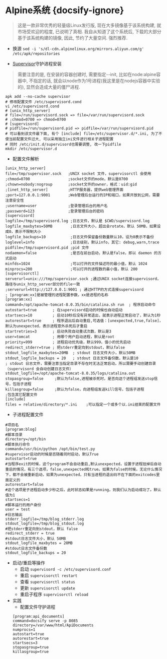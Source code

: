 # Alpine系统 {docsify-ignore}
> 这是一款非常优秀的轻量级Linux发行版, 现在大多镜像基于该系统构建, 就市场受欢迎的程度, 已说明了真相. 我自从知道了这个系统后, 下载的大部分基于该系统构建的镜像, 因此, 节约了大量空间. 强烈推荐.

* 换源 `sed -i 's/dl-cdn.alpinelinux.org/mirrors.aliyun.com/g' /etc/apk/repositories`

* [Supervisor](http://supervisord.org)守护进程安装
> 需要注意的是, 在安装的容器创建时, 需要指定--init, 比如在node:alpine容器中, 不指定的话, 就会以node作为1号进程(我这里是在nodejs容器中实验的), 显然会造成大量的僵尸进程.
```shell script
apk add --no-cache supervisor
# 修改配置文件 /etc/supervisord.cond
vi /etc/supervisord.cond
# [unix_http_server]
# file=/run/supervisord.sock => file=/var/run/supervisord.sock
# ;chmod=0700 => chmod=0700
# [supervisord]
# pidfile=/run/supervisord.pid => pidfile=/var/run/supervisord.pid
# 可以看到该文件最下面, 有个 [include] file=/etc/supervisor.d/*.ini, 为了不使当前配置文件过大, 可以采用独立ini文件进行相关子进程配置
# 同时 /etc/init.d/supervisord也需要调整, 改一下pidfile
mkdir /etc/supervisor.d
```
   * 配置文件解析
   ```
   [unix_http_server]
   file=/tmp/supervisor.sock   ;UNIX socket 文件，supervisorctl 会使用
   ;chmod=0700                 ;socket文件的mode，默认是0700
   ;chown=nobody:nogroup       ;socket文件的owner，格式：uid:gid
   ;[inet_http_server]         ;HTTP服务器，提供web管理界面
   ;port=127.0.0.1:9001        ;Web管理后台运行的IP和端口，如果开放到公网，需要注意安全性
   ;username=user              ;登录管理后台的用户名
   ;password=123               ;登录管理后台的密码
   [supervisord]
   logfile=/tmp/supervisord.log ;日志文件，默认是 $CWD/supervisord.log
   logfile_maxbytes=50MB        ;日志文件大小，超出会rotate，默认 50MB，如果设成0，表示不限制大小
   logfile_backups=10           ;日志文件保留备份数量默认10，设为0表示不备份
   loglevel=info                ;日志级别，默认info，其它: debug,warn,trace
   pidfile=/tmp/supervisord.pid ;pid 文件
   nodaemon=false               ;是否在前台启动，默认是false，即以 daemon 的方式启动
   minfds=1024                  ;可以打开的文件描述符的最小值，默认 1024
   minprocs=200                 ;可以打开的进程数的最小值，默认 200
   [supervisorctl]
   serverurl=unix:///tmp/supervisor.sock ;通过UNIX socket连接supervisord，路径与unix_http_server部分的file一致
   ;serverurl=http://127.0.0.1:9001 ; 通过HTTP的方式连接supervisord
   ; [program:xx]是被管理的进程配置参数，xx是进程的名称
   [program:xx]
   command=/opt/apache-tomcat-8.0.35/bin/catalina.sh run  ; 程序启动命令
   autostart=true       ; 在supervisord启动的时候也自动启动
   startsecs=10         ; 启动10秒后没有异常退出，就表示进程正常启动了，默认为1秒
   autorestart=true     ; 程序退出后自动重启,可选值：[unexpected,true,false]，默认为unexpected，表示进程意外杀死后才重启
   startretries=3       ; 启动失败自动重试次数，默认是3
   user=tomcat          ; 用哪个用户启动进程，默认是root
   priority=999         ; 进程启动优先级，默认999，值小的优先启动
   redirect_stderr=true ; 把stderr重定向到stdout，默认false
   stdout_logfile_maxbytes=20MB  ; stdout 日志文件大小，默认50MB
   stdout_logfile_backups = 20   ; stdout 日志文件备份数，默认是10
   ; stdout 日志文件，需要注意当指定目录不存在时无法正常启动，所以需要手动创建目录（supervisord 会自动创建日志文件）
   stdout_logfile=/opt/apache-tomcat-8.0.35/logs/catalina.out
   stopasgroup=false     ;默认为false,进程被杀死时，是否向这个进程组发送stop信号，包括子进程
   killasgroup=false     ;默认为false，向进程组发送kill信号，包括子进程
   ;包含其它配置文件
   [include]
   files = relative/directory/*.ini    ;可以指定一个或多个以.ini结束的配置文件
   ```
   * 子进程配置文件
   ```
   #项目名
   [program:blog]
   #脚本目录
   directory=/opt/bin
   #脚本执行命令
   command=/usr/bin/python /opt/bin/test.py
   #supervisor启动的时候是否随着同时启动，默认True
   autostart=true
   #当程序exit的时候，这个program不会自动重启,默认unexpected，设置子进程挂掉后自动重启的情况，有三个选项，false,unexpected和true。如果为false的时候，无论什么情况下，都不会被重新启动，如果为unexpected，只有当进程的退出码不在下面的exitcodes里面定义的
   autorestart=false
   #这个选项是子进程启动多少秒之后，此时状态如果是running，则我们认为启动成功了。默认值为1
   startsecs=1
   #脚本运行的用户身份 
   user = test
   #日志输出 
   stderr_logfile=/tmp/blog_stderr.log 
   stdout_logfile=/tmp/blog_stdout.log 
   #把stderr重定向到stdout，默认 false
   redirect_stderr = true
   #stdout日志文件大小，默认 50MB
   stdout_logfile_maxbytes = 20MB
   #stdout日志文件备份数
   stdout_logfile_backups = 20
   ```
   * 启动/重启等操作
      * 启动 `supervisord -c /etc/supervisord.conf`
      * 重启 `supervisorctl restart`
      * 查看 `supervisorctl status`
      * 更新 `supervisorctl update`
      * 重启子程序 `supervisorctl reload`
   * 实践
      * 配置文件守护进程
      ```
      [program:api_documents]
      command=docsify serve -p 8085
      directory=/var/www/html/ApiDocuments
      numprocs=1
      autostart=true
      autorestart=true
      startsecs=3
      stopasgroup=true
      killasgroup=true
      ```
 
